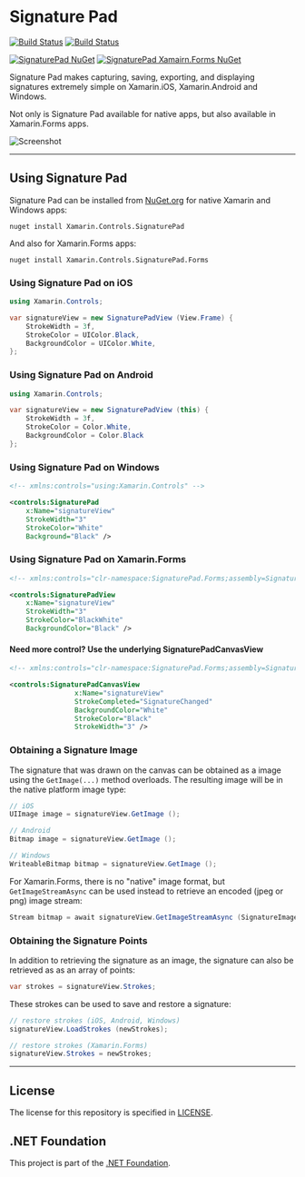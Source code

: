# Signature Pad


[![Build Status](https://jenkins.mono-project.com/buildStatus/icon?job=Components-SignaturePad-Windows)](https://jenkins.mono-project.com/view/Components/job/Components-SignaturePad-Windows/)  [![Build Status](https://jenkins.mono-project.com/buildStatus/icon?job=Components-SignaturePad)](https://jenkins.mono-project.com/view/Components/job/Components-SignaturePad/)

[![SignaturePad NuGet](https://img.shields.io/nuget/vpre/Xamarin.Controls.SignaturePad.svg?label=SignaturePad%20NuGet)](https://www.nuget.org/packages/Xamarin.Controls.SignaturePad)  [![SignaturePad Xamairn.Forms NuGet](https://img.shields.io/nuget/vpre/Xamarin.Controls.SignaturePad.Forms.svg?label=SignaturePad.Forms%20NuGet)](https://www.nuget.org/packages/Xamarin.Controls.SignaturePad.Forms)

Signature Pad makes capturing, saving, exporting, and displaying signatures extremely simple on
Xamarin.iOS, Xamarin.Android and Windows.

Not only is Signature Pad available for native apps, but also available in Xamarin.Forms apps.

![Screenshot](images/signature-ios.jpg)

---

## Using Signature Pad

Signature Pad can be installed from [NuGet.org][nuget-link] for native Xamarin and Windows apps:

```
nuget install Xamarin.Controls.SignaturePad
```

And also for Xamarin.Forms apps:

```
nuget install Xamarin.Controls.SignaturePad.Forms
```

### Using Signature Pad on iOS

```csharp
using Xamarin.Controls;

var signatureView = new SignaturePadView (View.Frame) {
	StrokeWidth = 3f,
	StrokeColor = UIColor.Black,
	BackgroundColor = UIColor.White,
};
```

### Using Signature Pad on Android

```csharp
using Xamarin.Controls;

var signatureView = new SignaturePadView (this) {
	StrokeWidth = 3f,
	StrokeColor = Color.White,
	BackgroundColor = Color.Black
};
```

### Using Signature Pad on Windows

```xml
<!-- xmlns:controls="using:Xamarin.Controls" -->

<controls:SignaturePad
	x:Name="signatureView"
	StrokeWidth="3"
	StrokeColor="White"
	Background="Black" />
```

### Using Signature Pad on Xamarin.Forms

```xml
<!-- xmlns:controls="clr-namespace:SignaturePad.Forms;assembly=SignaturePad.Forms" -->

<controls:SignaturePadView
	x:Name="signatureView"
	StrokeWidth="3"
	StrokeColor="BlackWhite"
	BackgroundColor="Black" />
```

#### Need more control? Use the underlying SignaturePadCanvasView

```xml
<!-- xmlns:controls="clr-namespace:SignaturePad.Forms;assembly=SignaturePad.Forms" -->

<controls:SignaturePadCanvasView
                x:Name="signatureView"
                StrokeCompleted="SignatureChanged"
                BackgroundColor="White"
                StrokeColor="Black"
                StrokeWidth="3" />
```
### Obtaining a Signature Image

The signature that was drawn on the canvas can be obtained as a image using the `GetImage(...)`
method overloads. The resulting image will be in the native platform image type:

```csharp
// iOS
UIImage image = signatureView.GetImage ();

// Android
Bitmap image = signatureView.GetImage ();

// Windows
WriteableBitmap bitmap = signatureView.GetImage ();
```

For Xamarin.Forms, there is no "native" image format, but `GetImageStreamAsync` can be used instead
to retrieve an encoded (jpeg or png) image stream:

```csharp
Stream bitmap = await signatureView.GetImageStreamAsync (SignatureImageFormat.Png);
```

### Obtaining the Signature Points

In addition to retrieving the signature as an image, the signature can also be retrieved as
as an array of points:

```csharp
var strokes = signatureView.Strokes;
```

These strokes can be used to save and restore a signature:

```csharp
// restore strokes (iOS, Android, Windows)
signatureView.LoadStrokes (newStrokes);

// restore strokes (Xamarin.Forms)
signatureView.Strokes = newStrokes;
```

---

## License

The license for this repository is specified in [LICENSE](LICENSE).


## .NET Foundation
This project is part of the [.NET Foundation](http://www.dotnetfoundation.org/projects).

[nuget-link]: https://www.nuget.org/packages/Xamarin.Controls.SignaturePad
